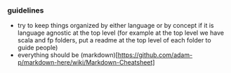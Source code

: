 

### guidelines

- try to keep things organized by either language or by concept if it is
  language agnostic at the top level (for example at the top level we have scala
  and fp folders, put a readme at the top level of each folder to guide people)
- everything should be (markdown)[https://github.com/adam-p/markdown-here/wiki/Markdown-Cheatsheet]
